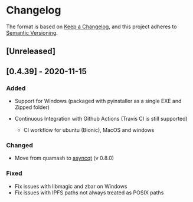 # Changelog

The format is based on [Keep a Changelog](https://keepachangelog.com/en/1.0.0/),
and this project adheres to [Semantic Versioning](https://semver.org/spec/v2.0.0.html).

## [Unreleased]

## [0.4.39] - 2020-11-15
### Added
- Support for Windows (packaged with pyinstaller as a single EXE and Zipped folder)

- Continuous Integration with Github Actions (Travis CI is still supported)
  - CI workflow for ubuntu (Bionic), MacOS and windows

### Changed
- Move from quamash to [asyncqt](https://github.com/gmarull/asyncqt) (v 0.8.0)

### Fixed
- Fix issues with libmagic and zbar on Windows
- Fix issues with IPFS paths not always treated as POSIX paths
